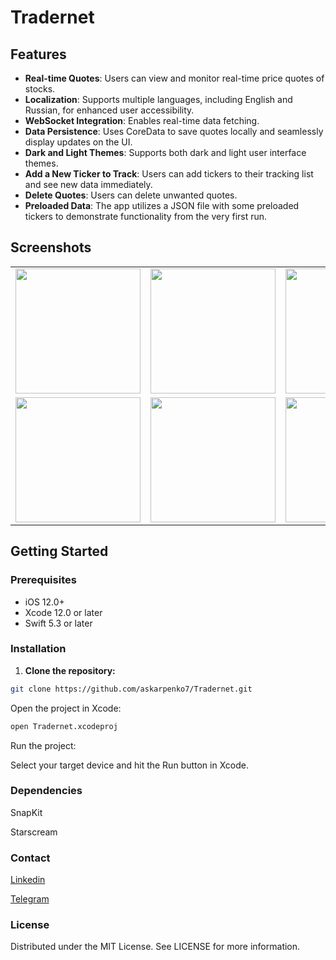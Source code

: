 # Tradernet

## Features

- **Real-time Quotes**: Users can view and monitor real-time price quotes of stocks.
- **Localization**: Supports multiple languages, including English and Russian, for enhanced user accessibility.
- **WebSocket Integration**: Enables real-time data fetching.
- **Data Persistence**: Uses CoreData to save quotes locally and seamlessly display updates on the UI.
- **Dark and Light Themes**: Supports both dark and light user interface themes.
- **Add a New Ticker to Track**: Users can add tickers to their tracking list and see new data immediately.
- **Delete Quotes**: Users can delete unwanted quotes.
- **Preloaded Data**: The app utilizes a JSON file with some preloaded tickers to demonstrate functionality from the very first run.

## Screenshots

<p align="center">
  <table>
    <tr>
      <td> <img src="https://github.com/askarpenko7/Tradernet/assets/9066318/19fbdb10-7a57-4d6e-92e4-da8c314f0081" style="width: 200px;"/> </td>
      <td> <img src="https://github.com/askarpenko7/Tradernet/assets/9066318/31bd84dd-7870-45ba-bd6a-32e2e2198863" style="width: 200px;"/> </td>
      <td> <img src="https://github.com/askarpenko7/Tradernet/assets/9066318/1f308a00-6ca7-4747-a010-9f4f1717c548" style="width: 200px;"/> </td>
    </tr>
    <tr>
      <td> <img src="https://github.com/askarpenko7/Tradernet/assets/9066318/bd62248c-c0c7-4d69-bc82-1a16bdfd7bd4" style="width: 200px;"/> </td>
      <td> <img src="https://github.com/askarpenko7/Tradernet/assets/9066318/ed0927a3-0ec4-46ef-8d6f-65596d6a1d3a" style="width: 200px;"/> </td>
      <td> <img src="https://github.com/askarpenko7/Tradernet/assets/9066318/64b95f42-0c99-4543-a8f3-432a91dc4bcb" style="width: 200px;"/> </td>
    </tr>
  </table>
</p>

## Getting Started

### Prerequisites

- iOS 12.0+
- Xcode 12.0 or later
- Swift 5.3 or later

### Installation

1. **Clone the repository:**
```bash
git clone https://github.com/askarpenko7/Tradernet.git
```
Open the project in Xcode:
```bash
open Tradernet.xcodeproj
```

Run the project:

Select your target device and hit the Run button in Xcode.

### **Dependencies**

SnapKit

Starscream

### **Contact**

[Linkedin](https://www.linkedin.com/in/alexander-karpenko-79b1b3137/)

[Telegram](https://t.me/Alexander_Karpenko)

### **License**
Distributed under the MIT License. See LICENSE for more information.



